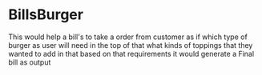 # BillsBurger
This would help a bill's to take a order from customer as if which type of burger as user will need in the top of that what kinds of toppings that they wanted to add in that based on that requirements it would generate a Final bill as output
